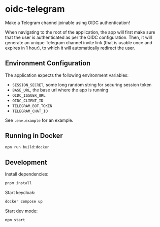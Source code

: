 # oidc-telegram

Make a Telegram channel joinable using OIDC authentication!

When navigating to the root of the application, the app will first make sure that the user is authenticated as per the OIDC configuration. Then, it will generate an unique Telegram channel invite link (that is usable once and expires in 1 hour), to which it will automatically redirect the user.

## Environment Configuration

The application expects the following environment variables:

- `SESSION_SECRET`, some long random string for securing session token
- `BASE_URL`, the base url where the app is running
- `OIDC_ISSUER_URL`
- `OIDC_CLIENT_ID`
- `TELEGRAM_BOT_TOKEN`
- `TELEGRAM_CHAT_ID`

See `.env.example` for an example.

## Running in Docker

```bash
npm run build:docker
```

## Development

Install dependencies:

```bash
pnpm install
```

Start keycloak:

```bash
docker compose up
```

Start dev mode:

```bash
npm start
```